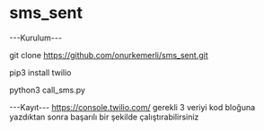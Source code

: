 # sms_sent

---Kurulum---

git clone https://github.com/onurkemerli/sms_sent.git

pip3 install twilio

python3 call_sms.py

---Kayıt---
https://console.twilio.com/
gerekli 3 veriyi kod bloğuna yazdıktan sonra başarılı bir şekilde çalıştırabilirsiniz
